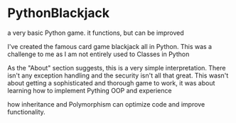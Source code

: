 # PythonBlackjack
a very basic Python game. it functions, but can be improved

I've created the famous card game blackjack all in Python. This was a challenge to me as I am not entirely used to Classes in Python

As the "About" section suggests, this is a very simple interpretation. There isn't any exception handling and the security isn't all that great. This wasn't about getting a sophisticated and thorough game to work, it was about learning how to implement Pything OOP and experience

how inheritance and Polymorphism can optimize code and improve functionality.
